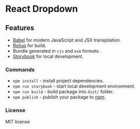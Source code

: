 # React Dropdown

## Features
- [Babel](https://babeljs.io/) for modern JavaScript and JSX transpilation.
- [Rollup](https://rollupjs.org/) for build.
- Bundle generated in `cjs` and `esm` formats.
- [Storybook](https://storybook.js.org/) for local development.

### Commands
- `npm install` - install project dependencies.
- `npm run storybook` - start local development environment.
- `npm run build` - build package into `dist/` folder.
- `npm publish` - publish your package to [npm](npmjs.com).

### License
MIT license
